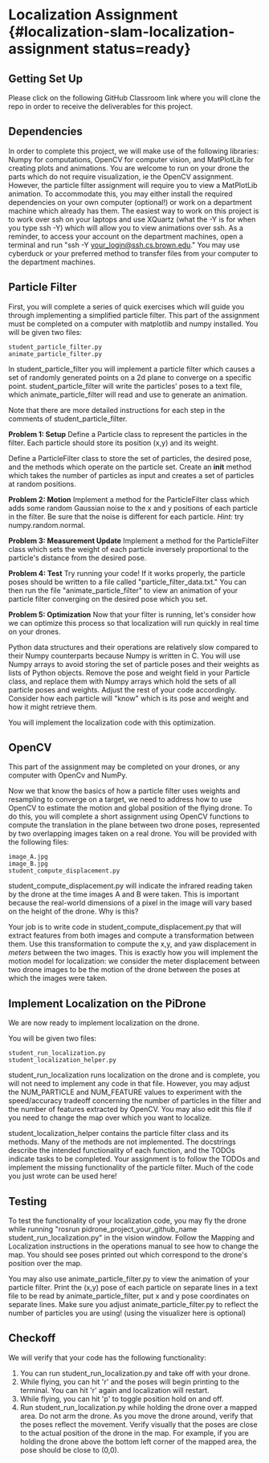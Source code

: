 # Localization Assignment {#localization-slam-localization-assignment status=ready}

## Getting Set Up
Please click on the following GitHub Classroom link where you will clone the
repo in order to receive the deliverables for this project.

## Dependencies
In order to complete this project, we will make use of the following libraries: Numpy
for computations,  OpenCV for computer vision, and MatPlotLib for creating
plots and animations. You are welcome to run on your drone the parts which do
not require visualization, ie the OpenCV assignment.
However, the particle filter assignment will require you to view a MatPlotLib
animation. To accommodate this, you may either install the required dependencies
on your own computer (optional!) or work on a department machine which already
has them. The easiest way to work on this project is to work over ssh on your
laptops and use XQuartz (what the -Y is for when you type ssh -Y) which will
allow you to view animations over ssh. As a reminder, to access
your account on the department machines, open a terminal and run "ssh -Y your_login@ssh.cs.brown.edu."
You may use cyberduck or your preferred method to transfer files from your computer to the
department machines.

## Particle Filter
First, you will complete a series of quick exercises which will guide you through implementing a simplified particle filter. This part of the assignment must be completed on a computer with matplotlib and numpy installed. You will be given two files:

    student_particle_filter.py
    animate_particle_filter.py

In student_particle_filter you will implement a particle filter which causes a set of randomly generated points on a 2d plane to converge on a specific point. student_particle_filter will write the particles' poses to a text file, which animate_particle_filter will read and use to generate an animation.

Note that there are more detailed instructions for each step in the comments of
student_particle_filter.

**Problem 1: Setup**
Define a Particle class to represent the particles in the filter. Each particle should store its position (x,y) and its weight.

Define a ParticleFilter class to store the set of particles, the desired pose, and the methods which operate on the particle set.  Create an __init__ method which takes the number of particles as input and creates a set of particles at random positions.

**Problem 2: Motion**
Implement a method for the ParticleFilter class which adds some random Gaussian noise to the x and y positions of each particle in the filter. Be sure that the noise is different for each particle. *Hint:* try numpy.random.normal.

**Problem 3: Measurement Update**
Implement a method for the ParticleFilter class which sets the weight of each particle inversely proportional to the particle's distance from the desired pose.

**Problem 4: Test**
Try running your code! If it works properly, the particle poses should be written to a file
called "particle_filter_data.txt." You can then run the file "animate_particle_filter" to view
an animation of your particle filter converging on the desired pose which you set.

**Problem 5: Optimization**
Now that your filter is running, let's consider how we can optimize this process so that localization will run quickly in real time on your drones.

Python data structures and their operations are relatively slow compared to their Numpy counterparts because Numpy is written in C. You will use Numpy arrays to avoid storing the set of particle poses and their weights as lists of Python objects. Remove the pose and weight field in your Particle class, and replace them with Numpy arrays which hold the sets of all particle poses and weights. Adjust the rest of your code accordingly. Consider how each particle will "know" which is its pose and weight and how it might retrieve them.

You will implement the localization code with this optimization.

## OpenCV
This part of the assignment may be completed on your drones, or any computer with OpenCv and NumPy.

Now we that know the basics of how a particle filter uses weights and resampling to converge on a target, we need to address how to use OpenCV to estimate the motion and global position of the flying drone. To do this, you will complete a short assignment using OpenCV functions to compute the translation in the plane between two drone poses, represented by two overlapping images taken on a real drone. You will be provided with the following files:

    image_A.jpg
    image_B.jpg
    student_compute_displacement.py

student_compute_displacement.py will indicate the infrared reading taken by the drone at the time images A and B were taken. This is important because the real-world dimensions of a pixel in the image will vary based on the height of the drone. Why is this?

Your job is to write code in student_compute_displacement.py that will extract features from both images and compute a transformation between them. Use this transformation to compute the x,y, and yaw displacement in *meters* between the two images. This is exactly how you will implement the motion model for localization: we consider the meter displacement between two drone images to be the motion of the drone between the poses at which the images were taken.

## Implement Localization on the PiDrone
We are now ready to implement localization on the drone.

You will be given two files:

    student_run_localization.py
    student_localization_helper.py

student_run_localization runs localization on the drone and is complete, you will not need to implement any code in that file. However, you may adjust the NUM_PARTICLE and NUM_FEATURE values to experiment with the speed/accuracy tradeoff concerning the number of particles in the filter and the number of features extracted by OpenCV. You may also edit this file if you need to change the map over which you want to localize.

student_localization_helper contains the particle filter class and its methods. Many of the methods are not implemented. The docstrings describe the intended functionality of each function, and the TODOs indicate tasks to be completed. Your assignment is to follow the TODOs and implement the missing functionality of the particle filter. Much of the code you just wrote can be used here!

## Testing
To test the functionality of your localization code, you may fly the drone while running "rosrun pidrone_project_your_github_name student_run_localization.py" in the vision window. Follow the Mapping and Localization instructions in the operations manual to see how to change the map. You should see poses printed out which correspond to the drone's position over the map.

You may also use animate_particle_filter.py to view the animation of your particle filter. Print the (x,y) pose of each particle on separate lines in a text file to be read by animate_particle_filter, put x and y pose coordinates on separate lines. Make sure you adjust animate_particle_filter.py to reflect the number of particles you are using! (using the visualizer here is optional)

## Checkoff
We will verify that your code has the following functionality:

 1. You can run student_run_localization.py and take off with your drone.
 2. While flying, you can hit 'r' and the poses will begin printing to the terminal. You can hit 'r' again and localization will restart.
 3. While flying, you can hit 'p' to toggle position hold on and off.
 4. Run student_run_localization.py while holding the drone over a mapped area. Do not arm the drone. As you move the drone around, verify that the poses reflect the movement. Verify visually that the poses are close to the actual position of the drone in the map. For example, if you are holding the drone above the bottom left corner of the mapped area, the pose should be close to (0,0).
